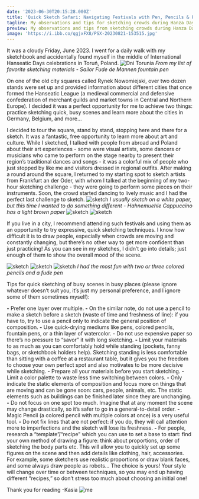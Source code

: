 ```yaml
---
date: '2023-06-30T20:15:28.000Z'
title: 'Quick Sketch Safari: Navigating Festivals with Pen, Pencils & Paper'
tagline: My observations and tips for sketching crowds during Hanza Days in Toruń
preview: My observations and tips from sketching crowds during Hanza Days in Toruń
image: 'https://i.ibb.co/qgjxFX8/PSX-20230821-153515.jpg'
---
```

It was a cloudy Friday, June 2023. I went for a daily walk with my sketchbook and accidentally found myself in the middle of International Hanseatic Days celebrations in Toruń, Poland.
![Dni Torunia](https://i.ibb.co/jGBBqWc/PXL-20230623-165152338-MP.jpg "Dni Torunia")
*From my list of favorite sketching materials - Sailor Fude de Mannen fountain pen*

On one of the old city squares called Rynek Nowomiejski, over two dozen stands were set up and provided information about different cities that once formed the Hanseatic League (a medieval commercial and defensive confederation of merchant guilds and market towns in Central and Northern Europe). I decided it was a perfect opportunity for me to achieve two things: practice sketching quick, busy scenes and learn more about the cities in Germany, Belgium, and more…

I decided to tour the square, stand by stand, stopping here and there for a sketch. It was a fantastic, free opportunity to learn more about art and culture. While I sketched, I talked with people from abroad and Poland about their art experiences - some were visual artists, some dancers or musicians who came to perform on the stage nearby to present their region’s traditional dances and songs - it was a colorful mix of people who just stopped by like me and visitors dressed in regional outfits. After making a round around the square, I returned to my starting spot to sketch artists from Frankfurt an der Oder, with whom I talked at the beginning of my two-hour sketching challenge - they were going to perform some pieces on their instruments. Soon, the crowd started dancing to lively music and I had the perfect last challenge to sketch.
![sketch](https://i.ibb.co/bvDF2Ny/PSX-20230821-154002.jpg "sketch")
*I usually sketch on a white paper, but this time I wanted to do something different - Hahnemuehle Cappuccino has a light brown paper*
![sketch](https://i.ibb.co/GvkNNXF/PSX-20230821-154333.jpg "sketch")
![sketch](https://i.ibb.co/RjNkrf5/PSX-20230821-154436.jpg "sketch")

If you live in a city, I recommend attending such festivals and using them as an opportunity to try expressive, quick sketching techniques. I know how difficult it is to draw people, especially when crowds are moving and constantly changing, but there’s no other way to get more confident than just practicing! As you can see in my sketches, I didn’t go into details; just enough of them to show the overall mood of the scene.

![sketch](https://i.ibb.co/Chzn8sd/PSX-20230821-153832.jpg "sketch")
![sketch](https://i.ibb.co/56Kzrzv/PSX-20230821-153931.jpg "sketch")
![sketch](https://i.ibb.co/71R55CM/PXL-20230623-161721987-MP.jpg "sketch")
*I had the most fun with two or three colored pencils and a fude pen*

Tips for quick sketching of busy scenes in busy places (please ignore whatever doesn’t suit you, it’s just my personal preference, and I ignore some of them sometimes myself):

**-** Prefer one layer over multiple.
**-** On the similar note, do not use a pencil to make a sketch before a sketch (waste of time and freshness of line): if you have to, try to use a pencil only to indicate the general position of composition.
**-** Use quick-drying mediums like pens, colored pencils, fountain pens, or a thin layer of watercolor.
**-** Do not use expensive paper so there’s no pressure to “savor” it with long sketching.
**-** Limit your materials to as much as you can comfortably hold while standing (pockets, fanny bags, or sketchbook holders help). Sketching standing is less comfortable than sitting with a coffee at a restaurant table, but it gives you the freedom to choose your own perfect spot and also motivates to be more decisive while sketching.
**-** Prepare all your materials before you start sketching.
**-** Limit a color palette to waste less time switching between colors.
**-** Only indicate the static elements of composition and focus more on things that are moving and can be gone soon: cars, people, animals, etc. The static elements such as buildings can be finished later since they are unchanging.
**-** Do not focus on one spot too much. Imagine that at any moment the scene may change drastically, so it’s safer to go in a general-to-detail order.
**-** Magic Pencil (a colored pencil with multiple colors at once) is a very useful tool.
**-**  Do not fix lines that are not perfect: if you do, they will call attention more to imperfections and the sketch will lose its freshness.
**-** For people, research a “template”/“recipe” which you can use to set a base to start: find your own method of drawing a figure: think about proportions, order of sketching the body parts etc. This will allow you to quickly set up some figures on the scene and then add details like clothing, hair, accessories. For example, some sketchers use realistic proportions or draw blank faces, and some always draw people as robots… The choice is yours! Your style will change over time or between techniques, so you may end up having different “recipes,” so don’t stress too much about choosing an initial one!


Thank you for reading
-Kasia
![me](https://i.ibb.co/C6cybc2/PXL-20230729-144542339-MP.jpg "me")
